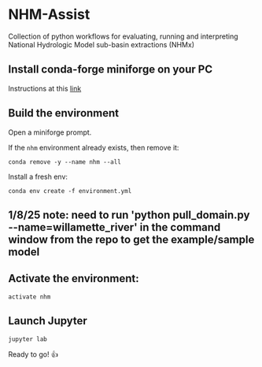 # NHM-Assist
Collection of python workflows for evaluating, running and interpreting National Hydrologic Model sub-basin extractions (NHMx)


## Install conda-forge miniforge on your PC
Instructions at this [link](https://github.com/conda-forge/miniforge)


## Build the environment
Open a miniforge prompt.

If the `nhm` environment already exists, then remove it: 
```
conda remove -y --name nhm --all
```

Install a fresh env:
```
conda env create -f environment.yml
```
## 1/8/25 note: need to run 'python pull_domain.py --name=willamette_river' in the command window from the repo to get the example/sample model

## Activate the environment:
```
activate nhm
```


## Launch Jupyter

```
jupyter lab
```

Ready to go! :+1:
